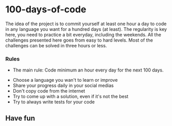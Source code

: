 # 100-days-of-code

The idea of the project is to commit yourself at least one hour a day to code in any language you want for a hundred days (at least). The regularity is key here, you need to practice a bit everyday, including the weekends.
All the challenges presented here goes from easy to hard levels. Most of the challenges can be solved in three hours or less.

### Rules

- The main rule: Code minimum an hour every day for the next 100 days.

* Choose a language you wan't to learn or improve
* Share your progress daily in your social medias
* Don't copy code from the internet
* Try to come up with a solution, even if it's not the best
* Try to always write tests for your code

## Have fun
